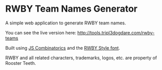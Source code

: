 # RWBY Team Names Generator
A simple web application to generate RWBY team names.

You can see the live version here:
http://tools.tripl3dogdare.com/rwby-teams

Built using [JS Combinatorics](https://github.com/dankogai/js-combinatorics) and the [RWBY Style font](https://fontmeme.com/fonts/rwby-style-font/).

RWBY and all related characters, trademarks, logos, etc. are property of Rooster Teeth. 
